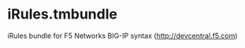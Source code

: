 iRules.tmbundle
===============

iRules bundle for F5 Networks BIG-IP syntax (http://devcentral.f5.com)